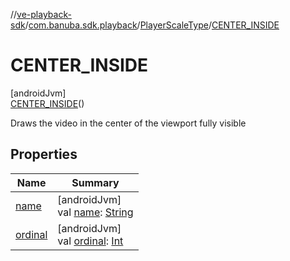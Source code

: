 //[ve-playback-sdk](../../../../index.md)/[com.banuba.sdk.playback](../../index.md)/[PlayerScaleType](../index.md)/[CENTER_INSIDE](index.md)

# CENTER_INSIDE

[androidJvm]\
[CENTER_INSIDE](index.md)()

Draws the video in the center of the viewport fully visible

## Properties

| Name | Summary |
|---|---|
| [name](../../-player-type/-e-x-o/index.md#-372974862%2FProperties%2F1203721431) | [androidJvm]<br>val [name](../../-player-type/-e-x-o/index.md#-372974862%2FProperties%2F1203721431): [String](https://kotlinlang.org/api/latest/jvm/stdlib/kotlin/-string/index.html) |
| [ordinal](../../-player-type/-e-x-o/index.md#-739389684%2FProperties%2F1203721431) | [androidJvm]<br>val [ordinal](../../-player-type/-e-x-o/index.md#-739389684%2FProperties%2F1203721431): [Int](https://kotlinlang.org/api/latest/jvm/stdlib/kotlin/-int/index.html) |
